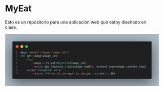 # MyEat
Esto es un repositorio para una aplicación web que estoy diseñado en clase. 

![alt text](image.png)